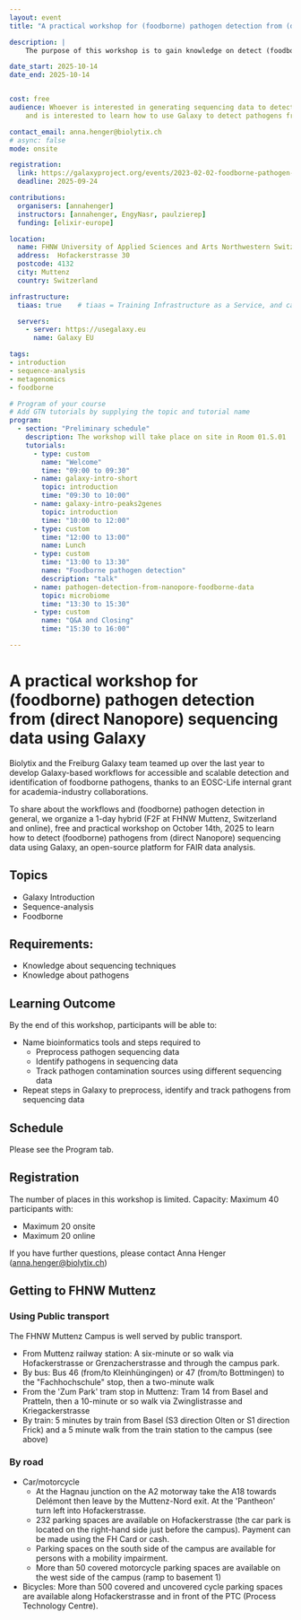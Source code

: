 ```yaml
---
layout: event
title: "A practical workshop for (foodborne) pathogen detection from (direct Nanopore) sequencing data using Galaxy"

description: |
    The purpose of this workshop is to gain knowledge on detect (foodborne) pathogens from (direct Nanopore) sequencing data using Galaxy. The workshop will be on October 14th 2024 as a 1-day hybrid (F2F at FHNW Muttenz, Switzerland and online), free and practical workshop.

date_start: 2025-10-14
date_end: 2025-10-14


cost: free
audience: Whoever is interested in generating sequencing data to detect pathogens
    and is interested to learn how to use Galaxy to detect pathogens from sequencing data.

contact_email: anna.henger@biolytix.ch
# async: false
mode: onsite

registration:
  link: https://galaxyproject.org/events/2023-02-02-foodborne-pathogen-detection-workshop/ # needs to be updated if the registration is still open!!!
  deadline: 2025-09-24

contributions:
  organisers: [annahenger]
  instructors: [annahenger, EngyNasr, paulzierep]
  funding: [elixir-europe]

location:
  name: FHNW University of Applied Sciences and Arts Northwestern Switzerland
  address:  Hofackerstrasse 30
  postcode: 4132
  city: Muttenz
  country: Switzerland

infrastructure:
  tiaas: true    # tiaas = Training Infrastructure as a Service, and can be requested (for free) from all major Galaxies

  servers:
    - server: https://usegalaxy.eu
      name: Galaxy EU

tags:
- introduction
- sequence-analysis
- metagenomics
- foodborne

# Program of your course
# Add GTN tutorials by supplying the topic and tutorial name
program:
  - section: "Preliminary schedule"
    description: The workshop will take place on site in Room 01.S.01
    tutorials:
      - type: custom
        name: "Welcome"
        time: "09:00 to 09:30"
      - name: galaxy-intro-short
        topic: introduction
        time: "09:30 to 10:00"
      - name: galaxy-intro-peaks2genes
        topic: introduction
        time: "10:00 to 12:00"
      - type: custom
        time: "12:00 to 13:00" 
        name: Lunch
      - type: custom
        time: "13:00 to 13:30"
        name: "Foodborne pathogen detection"
        description: "talk"
      - name: pathogen-detection-from-nanopore-foodborne-data
        topic: microbiome
        time: "13:30 to 15:30"
      - type: custom
        name: "Q&A and Closing"
        time: "15:30 to 16:00"

---
```

# A practical workshop for (foodborne) pathogen detection from (direct Nanopore) sequencing data using Galaxy

Biolytix and the Freiburg Galaxy team teamed up over the last year to develop Galaxy-based workflows for accessible and scalable detection and identification of foodborne pathogens, thanks to an EOSC-Life internal grant for academia-industry collaborations.

To share about the workflows and (foodborne) pathogen detection in general, we organize a 1-day hybrid (F2F at FHNW Muttenz, Switzerland and online), free and practical workshop on October 14th, 2025 to learn how to detect (foodborne) pathogens from (direct Nanopore) sequencing data using Galaxy, an open-source platform for FAIR data analysis.

## Topics

- Galaxy Introduction
- Sequence-analysis
- Foodborne

## Requirements:
- Knowledge about sequencing techniques
- Knowledge about pathogens


## Learning Outcome

By the end of this workshop, participants will be able to:
- Name bioinformatics tools and steps required to
    - Preprocess pathogen sequencing data
    - Identify pathogens in sequencing data
    - Track pathogen contamination sources using different sequencing data
- Repeat steps in Galaxy to preprocess, identify and track pathogens from sequencing data


## Schedule

Please see the Program tab.

## Registration


The number of places in this workshop is limited. Capacity: Maximum 40 participants with:

- Maximum 20 onsite
- Maximum 20 online



If you have further questions, please contact Anna Henger ([anna.henger@biolytix.ch](mailto:anna.henger@biolytix.ch))


## Getting to FHNW Muttenz

### Using Public transport

The FHNW Muttenz Campus is well served by public transport.

- From Muttenz railway station: A six-minute or so walk via Hofackerstrasse or Grenzacherstrasse and through the campus park.
- By bus: Bus 46 (from/to Kleinhüngingen) or 47 (from/to Bottmingen) to the "Fachhochschule" stop, then a two-minute walk
- From the 'Zum Park' tram stop in Muttenz: Tram 14 from Basel and Pratteln, then a 10-minute or so walk via Zwinglistrasse and Kriegackerstrasse
- By train: 5 minutes by train from Basel (S3 direction Olten or S1 direction Frick) and a 5 minute walk from the train station to the campus (see above)


### By road

- Car/motorcycle
    - At the Hagnau junction on the A2 motorway take the A18 towards Delémont then leave by the Muttenz-Nord exit. At the 'Pantheon' turn left into Hofackerstrasse.
    - 232 parking spaces are available on Hofackerstrasse (the car park is located on the right-hand side just before the campus). Payment can be made using the FH Card or cash.
    - Parking spaces on the south side of the campus are available for persons with a mobility impairment.
    - More than 50 covered motorcycle parking spaces are available on the west side of the campus (ramp to basement 1)
- Bicycles: More than 500 covered and uncovered cycle parking spaces are available along Hofackerstrasse and in front of the PTC (Process Technology Centre).
